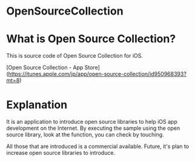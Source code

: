 # OpenSourceCollection

# What is Open Source Collection?
This is source code of Open Source Collection for iOS.

[Open Source Collection - App Store]
(https://itunes.apple.com/jp/app/open-source-collection/id950968393?mt=8)

# Explanation
It is an application to introduce open source libraries to help iOS app development on the Internet. By executing the sample using the open source library, look at the function, you can check by touching.

All those that are introduced is a commercial available.
Future, it's plan to increase open source libraries to introduce.